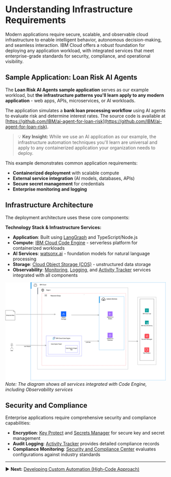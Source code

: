 
# Understanding Infrastructure Requirements

Modern applications require secure, scalable, and observable cloud infrastructure to enable intelligent behavior, autonomous decision-making, and seamless interaction. IBM Cloud offers a robust foundation for deploying any application workload, with integrated services that meet enterprise-grade standards for security, compliance, and operational visibility.

## Sample Application: Loan Risk AI Agents

The **Loan Risk AI Agents sample application** serves as our example workload, but **the infrastructure patterns you'll learn apply to any modern application** - web apps, APIs, microservices, or AI workloads.

The application simulates a **bank loan processing workflow** using AI agents to evaluate risk and determine interest rates. The source code is available at [https://github.com/IBM/ai-agent-for-loan-risk](https://github.com/IBM/ai-agent-for-loan-risk).

> 💡 **Key Insight:** While we use an AI application as our example, the infrastructure automation techniques you'll learn are universal and apply to any containerized application your organization needs to deploy.

This example demonstrates common application requirements:

- **Containerized deployment** with scalable compute
- **External service integration** (AI models, databases, APIs)  
- **Secure secret management** for credentials
- **Enterprise monitoring and logging**

## Infrastructure Architecture

The deployment architecture uses these core components:

**Technology Stack & Infrastructure Services:**
- **Application**: Built using [LangGraph](https://github.com/langchain-ai/langgraph) and TypeScript/Node.js
- **Compute**: [IBM Cloud Code Engine](https://cloud.ibm.com/docs/codeengine?topic=codeengine-getting-started) - serverless platform for containerized workloads
- **AI Services**: [watsonx.ai](https://dataplatform.cloud.ibm.com/docs/content/wsj/getting-started/welcome-main.html?context=wx&audience=wdp) - foundation models for natural language processing
- **Storage**: [Cloud Object Storage (COS)](https://cloud.ibm.com/docs/cloud-object-storage?topic=cloud-object-storage-getting-started-cloud-object-storage) - unstructured data storage
- **Observability**: [Monitoring](https://www.ibm.com/products/cloud-monitoring), [Logging](https://cloud.ibm.com/docs/cloud-logs?topic=cloud-logs-about-cl), and [Activity Tracker](https://cloud.ibm.com/docs/atracker?topic=atracker-getting-started) services integrated with all components

![IaC deployment architecture](./images/IaC_diag.svg)
*Note: The diagram shows all services integrated with Code Engine, including Observability services*

## Security and Compliance

Enterprise applications require comprehensive security and compliance capabilities:

- **Encryption**: [Key Protect](https://cloud.ibm.com/docs/key-protect?topic=key-protect-about) and [Secrets Manager](https://cloud.ibm.com/docs/secrets-manager?topic=secrets-manager-getting-started) for secure key and secret management
- **Audit Logging**: [Activity Tracker](https://cloud.ibm.com/docs/atracker?topic=atracker-getting-started) provides detailed compliance records
- **Compliance Monitoring**: [Security and Compliance Center](https://cloud.ibm.com/docs/security-compliance?topic=security-compliance-getting-started) evaluates configurations against industry standards

---

▶️ **Next:** [Developing Custom Automation (High-Code Approach)](./04-deploying-sample-agentic-ai-application.md)
